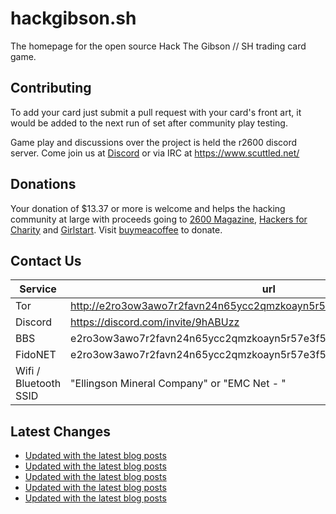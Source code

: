# hackgibson.sh
The homepage for the open source Hack The Gibson // SH trading card game.


## Contributing

To add your card just submit a pull request with your card's front art, it would be added to the next run of set after community play testing.

Game play and discussions over the project is held the r2600 discord server. Come join us at [Discord](https://discord.com/invite/9hABUzz) or via IRC at https://www.scuttled.net/


## Donations

Your donation of $13.37 or more is welcome and helps the hacking community at large with proceeds going to [2600 Magazine](https://2600.com/), [Hackers for Charity](https://hackersforcharity.org) and [Girlstart](https://girlstart.org).  Visit [buymeacoffee](https://www.buymeacoffee.com/hackgibson.sh) to donate.


## Contact Us

Service | url
-|-
Tor | http://e2ro3ow3awo7r2favn24n65ycc2qmzkoayn5r57e3f56nvjwdcgg32ad.onion
Discord | https://discord.com/invite/9hABUzz
BBS | e2ro3ow3awo7r2favn24n65ycc2qmzkoayn5r57e3f56nvjwdcgg32ad.onion:23
FidoNET | e2ro3ow3awo7r2favn24n65ycc2qmzkoayn5r57e3f56nvjwdcgg32ad.onion:24554
Wifi / Bluetooth SSID | "Ellingson Mineral Company" or "EMC Net - <fidonet address>"

## Latest Changes
<!-- BLOG-POST-LIST:START -->
- [Updated with the latest blog posts](https://github.com/DFW2600/hackgibson.sh/commit/81b80952067203e2ba3e5460858f8080d2ddb358)
- [Updated with the latest blog posts](https://github.com/DFW2600/hackgibson.sh/commit/fd895a1c6ee42c4539e49b426bdf725b55f0ed75)
- [Updated with the latest blog posts](https://github.com/DFW2600/hackgibson.sh/commit/ead77583abcfa2446130d66d18b072347e1b3979)
- [Updated with the latest blog posts](https://github.com/DFW2600/hackgibson.sh/commit/44994791e6583bf94fa1fba72102affed9e1e44f)
- [Updated with the latest blog posts](https://github.com/DFW2600/hackgibson.sh/commit/8f06af6a360e0a8a6555a71ee7cae4e611acb03a)
<!-- BLOG-POST-LIST:END -->
